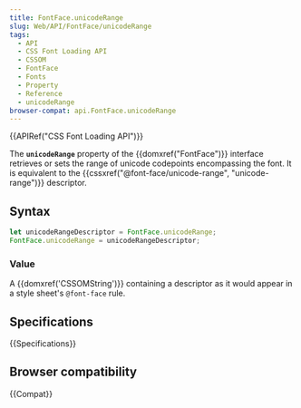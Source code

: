 ```yaml
---
title: FontFace.unicodeRange
slug: Web/API/FontFace/unicodeRange
tags:
  - API
  - CSS Font Loading API
  - CSSOM
  - FontFace
  - Fonts
  - Property
  - Reference
  - unicodeRange
browser-compat: api.FontFace.unicodeRange
---
```

{{APIRef("CSS Font Loading API")}}

The **`unicodeRange`** property of the
{{domxref("FontFace")}} interface retrieves or sets the range of unicode codepoints
encompassing the font. It is equivalent to the {{cssxref("@font-face/unicode-range",
  "unicode-range")}} descriptor.

## Syntax

```js
let unicodeRangeDescriptor = FontFace.unicodeRange;
FontFace.unicodeRange = unicodeRangeDescriptor;
```

### Value

A {{domxref('CSSOMString')}} containing a descriptor as it would appear in a style
sheet's `@font-face` rule.

## Specifications

{{Specifications}}

## Browser compatibility

{{Compat}}
